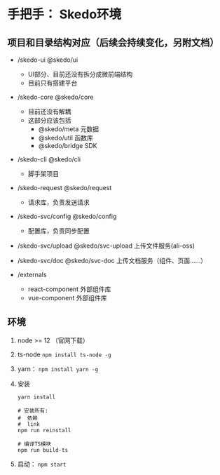 # 手把手： Skedo环境 



## 项目和目录结构对应（后续会持续变化，另附文档）

- /skedo-ui @skedo/ui

  - UI部分、目前还没有拆分成微前端结构
  - 目前只有搭建平台

- /skedo-core @skedo/core

  - 目前还没有解耦
  - 这部分应该包括 
    - @skedo/meta 元数据
    - @skedo/util 函数库
    - @skedo/bridge SDK

- /skedo-cli @skedo/cli

  - 脚手架项目

- /skedo-request @skedo/request

  - 请求库，负责发送请求

- /skedo-svc/config @skedo/config

  - 配置库，负责同步配置

- /skedo-svc/upload @skedo/svc-upload 上传文件服务(ali-oss)

- /skedo-svc/doc @skedo/svc-doc 上传文档服务（组件、页面……）

- /externals

  - react-component 外部组件库
  - vue-component 外部组件库

  

## 环境

1. node >= 12 （官网下载）

2. ts-node `npm install ts-node -g` 

3. yarn： `npm install yarn -g` 

4. 安装

   ```shell
   yarn install
   
   # 安装所有:
   #  依赖
   #  link
   npm run reinstall
   
   # 编译TS模块
   npm run build-ts
   
   ```

   

5. 启动： `npm start` 


